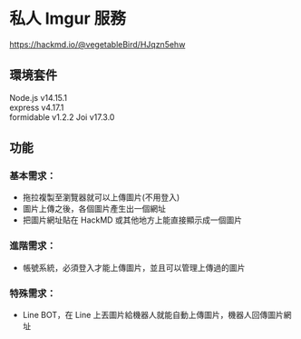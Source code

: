 # 私人 Imgur 服務  
https://hackmd.io/@vegetableBird/HJqzn5ehw  
## 環境套件  
Node.js v14.15.1  
express v4.17.1  
formidable v1.2.2 
Joi v17.3.0  
## 功能   
### 基本需求：  
- 拖拉複製至瀏覽器就可以上傳圖片(不用登入)  
- 圖片上傳之後，各個圖片產生出一個網址  
- 把圖片網址貼在 HackMD 或其他地方上能直接顯示成一個圖片  

### 進階需求：  
- 帳號系統，必須登入才能上傳圖片，並且可以管理上傳過的圖片  

### 特殊需求：  
- Line BOT，在 Line 上丟圖片給機器人就能自動上傳圖片，機器人回傳圖片網址  
